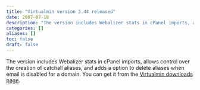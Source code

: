 ```yaml
---
title: "Virtualmin version 3.44 released"
date: 2007-07-18
description: "The version includes Webalizer stats in cPanel imports, allows control over the creation of..."
categories: []
aliases: []
toc: false
draft: false
---
```

The version includes Webalizer stats in cPanel imports, allows control over the creation of catchall aliases, and adds a option to delete aliases when email is disabled for a domain. You can get it from the [Virtualmin downloads page][1].

  [1]: vdownload.html
